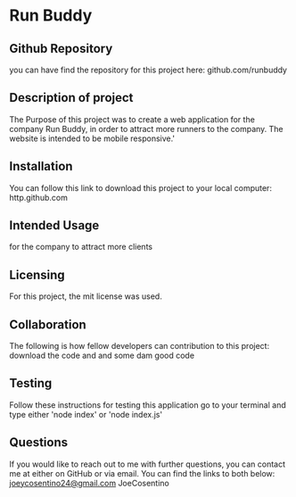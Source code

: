 # Run Buddy

## Github Repository

you can have find the repository for this project here: github.com/runbuddy

## Description of project

The Purpose of this project was to create a web application for the company Run Buddy, in order to attract more runners to the company. The website is intended to be mobile responsive.'

## Installation

You can follow this link to download this project to your local computer: http.github.com

## Intended Usage

for the company to attract more clients

## Licensing

For this project, the mit license was used.

## Collaboration

The following is how fellow developers can contribution to this project: download the code and and some dam good code

## Testing

Follow these instructions for testing this application go to your terminal and type either 'node index' or 'node index.js'

## Questions

If you would like to reach out to me with further questions, you can contact me at either on GitHub or via email. You can find the links to both below:
joeycosentino24@gmail.com
JoeCosentino
